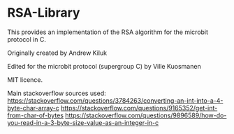 RSA-Library
===========

This provides an implementation of the RSA algorithm for the microbit protocol in C.

Originally created by Andrew Kiluk

Edited for the microbit protocol (supergroup C) by Ville Kuosmanen

MIT licence.

Main stackoverflow sources used:
https://stackoverflow.com/questions/3784263/converting-an-int-into-a-4-byte-char-array-c
https://stackoverflow.com/questions/9165352/get-int-from-char-of-bytes
https://stackoverflow.com/questions/9896589/how-do-you-read-in-a-3-byte-size-value-as-an-integer-in-c
